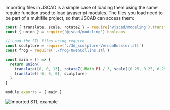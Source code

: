 Importing files in JSCAD is a simple case of loading them using the same require function used to load javascript modules.  The files you load need to be part of a multifile project, so that JSCAD can access them:

```javascript
const { translate, scale, rotateZ } = require('@jscad/modeling').transforms
const { union } = require('@jscad/modeling').booleans

// Load the STL files using require
const sculpture = require('./3d_sculpture-VernonBussler.stl')
const frog = require('./frog-OwenCollins.stl')

const main = () => {
  return union(
    translate([0, 0, 13], rotateZ(-Math.PI / 3, scale([0.25, 0.25, 0.25], frog))),
    translate([-5, 6, 0], sculpture)
  )
}

module.exports = { main }
```
<img src="img/import.png" alt="Imported STL example">
